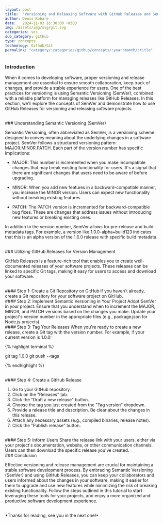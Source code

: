 ```yaml
---
layout: post
title:  "Versioning and Releasing Software with GitHub Releases and SemVer"
author: Denis Kobare
date:   2024-11-03 16:30:00 +0300
img: /assets/img/svg/git.svg
categories: vcs
sub_category: github
type: concepts
technology: Github/Git
permalink: "category/:categories/github/concepts/:year:month/:title"
---
```



### Introduction

When it comes to developing software, proper versioning and release management 
are essential to ensure smooth collaboration, keep track of changes, and provide 
a stable experience for users. One of the best practices for versioning is using 
Semantic Versioning (SemVer), combined with a reliable platform for managing 
releases like GitHub Releases. In this section, we'll explore the concepts of 
SemVer and demonstrate how to use GitHub Releases for versioning and releasing 
software projects.



<br>
### Understanding Semantic Versioning (SemVer)

Semantic Versioning, often abbreviated as SemVer, is a versioning scheme 
designed to convey meaning about the underlying changes in a software project. 
SemVer follows a structured versioning pattern: MAJOR.MINOR.PATCH. Each part of 
the version number has specific implications:

- MAJOR: This number is incremented when you make incompatible changes that may 
break existing functionality for users. It's a signal that there are significant 
changes that users need to be aware of before upgrading.

- MINOR: When you add new features in a backward-compatible manner, you increase 
the MINOR version. Users can expect new functionality without breaking existing 
features.

- PATCH: The PATCH version is incremented for backward-compatible bug fixes. 
These are changes that address issues without introducing new features or 
breaking existing ones.

In addition to the version number, SemVer allows for pre-release and build 
metadata tags. For example, a version like 1.0.0-alpha+build123 indicates that 
this is an alpha version of the 1.0.0 release with specific build metadata.



<br>
### Utilizing GitHub Releases for Version Management

GitHub Releases is a feature-rich tool that enables you to create 
well-documented releases of your software projects. These releases can be linked 
to specific Git tags, making it easy for users to access and download your 
software.


<br>
#### Step 1: Create a Git Repository on GitHub
If you haven't already, create a Git repository for your software project on 
GitHub.


<br>
#### Step 2: Implement Semantic Versioning in Your Project
Adopt SemVer in your project. Ensure that you understand when to increment the 
MAJOR, MINOR, and PATCH versions based on the changes you make. Update your 
project's version number in the appropriate files (e.g., package.json for 
Node.js projects).


<br>
#### Step 3: Tag Your Releases
When you're ready to create a new release, create a Git tag with the version 
number. For example, if your current version is 1.0.0:

{% highlight terminal %}

git tag 1.0.0
git push --tags

{% endhighlight %}



<br>
#### Step 4: Create a GitHub Release

1. Go to your GitHub repository.
2. Click on the "Releases" tab.
3. Click the "Draft a new release" button.
4. Choose the tag you just created from the "Tag version" dropdown.
5. Provide a release title and description. Be clear about the changes in this 
release.
6. Attach any necessary assets (e.g., compiled binaries, release notes).
7. Click the "Publish release" button.



<br>
#### Step 5: Inform Users
Share the release link with your users, either via your project's documentation, 
website, or other communication channels. Users can then download the specific 
release you've created.



<br>
### Conclusion

Effective versioning and release management are crucial for maintaining a stable 
software development process. By embracing Semantic Versioning (SemVer) and 
using GitHub Releases, you can keep your collaborators and users informed about 
the changes in your software, making it easier for them to upgrade and use new 
features while minimizing the risk of breaking existing functionality. Follow 
the steps outlined in this tutorial to start leveraging these tools for your 
projects, and enjoy a more organized and productive software development 
experience.



<br>
*Thanks for reading, see you in the next one!*
